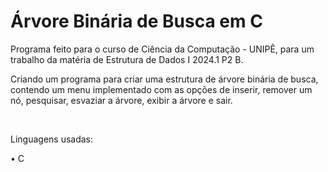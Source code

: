 # Árvore Binária de Busca em C

Programa feito para o curso de Ciência da Computação - UNIPÊ, para um trabalho da matéria de Estrutura de Dados I 2024.1 P2 B.

Criando um programa para criar uma estrutura de árvore binária de busca, contendo um menu implementado com as opções de inserir, remover um nó, pesquisar, esvaziar a árvore, exibir a árvore e sair.

<br>

Linguagens usadas:

• C
